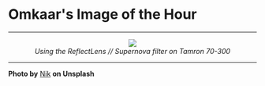 # Omkaar's Image of the Hour

---

<div align="center">

<a href="https://unsplash.com/photos/palm-fronds-against-a-sunset-sky-3ZMkvC45R_E">
  <img src="https://images.unsplash.com/photo-1753249583495-fce56b7321b6?crop=entropy&cs=tinysrgb&fit=max&fm=jpg&ixid=M3w3NjA2Nzh8MHwxfHJhbmRvbXx8fHx8fHx8fDE3NTQzNTIwMDB8&ixlib=rb-4.1.0&q=80&w=1080" style="max-width:100%; height:auto;">
</a>

<br>
<i>Using the ReflectLens // Supernova filter on Tamron 70-300</i>

</div>

---

**Photo by** [Nik](https://unsplash.com/@helloimnik) **on Unsplash**
